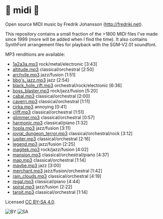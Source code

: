 # :musical_note: midi :musical_note:

Open source MIDI music by Fredrik Johansson (http://fredrikj.net).

This repository contains a small fraction of the >1800 MIDI files I've made since 1999 (more will be added when I find the time). It also contains SynthFont arrangement files for playback with the SGM-V2.01 soundfont.

MP3 renditions are available:

* [1a2a3a.mp3](http://fredrikj.net/midi/1a2a3a.mp3) rock/metal/electronic [3:43]
* [altitude.mp3](http://fredrikj.net/midi/altitude.mp3) classical/orchestral [2:50]
* [archvile.mp3](http://fredrikj.net/midi/archvile.mp3) jazz/fusion [1:51]
* [bbg's_jazz.mp3](http://fredrikj.net/midi/bbg's_jazz.mp3) jazz [2:54]
* [black_hole_rift.mp3](http://fredrikj.net/midi/black_hole_rift.mp3) orchestral/rock/electronic [6:36]
* [boss_blaster.mp3](http://fredrikj.net/midi/boss_blaster.mp3) rock/jazz/fusion [5:20]
* [cabal.mp3](http://fredrikj.net/midi/cabal.mp3) classical/orchestral [2:00]
* [cavern.mp3](http://fredrikj.net/midi/cavern.mp3) classical/orchestral [1:11]
* [cirka.mp3](http://fredrikj.net/midi/cirka.mp3) annoying [0:41]
* [cliff.mp3](http://fredrikj.net/midi/cliff.mp3) classical/orchestral [1:51]
* [glimmer.mp3](http://fredrikj.net/midi/glimmer.mp3) classical/orchestral [0:57]
* [harmonic.mp3](http://fredrikj.net/midi/harmonic.mp3) classical/piano [1:32]
* [hopla.mp3](http://fredrikj.net/midi/hopla.mp3) jazz/fusion [3:11]
* [jovial_dungeon_terror.mp3](http://fredrikj.net/midi/jovial_dungeon_terror.mp3) classical/orchestral/rock [3:12]
* [jupiter.mp3](http://fredrikj.net/midi/jupiter.mp3) classical/orchestral [2:16]
* [legend.mp3](http://fredrikj.net/midi/legend.mp3) jazz/fusion [2:25]
* [magitek.mp3](http://fredrikj.net/midi/magitek.mp3) rock/jazz/fusion [4:02]
* [mansion.mp3](http://fredrikj.net/midi/mansion.mp3) classical/orchestral/piano [4:37]
* [map.mp3](http://fredrikj.net/midi/map.mp3) classical/orchestral [1:14]
* [maybe.mp3](http://fredrikj.net/midi/maybe.mp3) jazz [3:00]
* [merchant.mp3](http://fredrikj.net/midi/merchant.mp3) jazz/fusion/orchestral [1:42]
* [rain_clouds.mp3](http://fredrikj.net/midi/rain_clouds.mp3) classical/orchestral [4:19]
* [regal.mp3](http://fredrikj.net/midi/regal.mp3) classical/piano [4:44]
* [spiral.mp3](http://fredrikj.net/midi/spiral.mp3) jazz/fusion [2:22]
* [tarpit.mp3](http://fredrikj.net/midi/tarpit.mp3) classical/orchestral [1:14]

Licensed [CC BY-SA 4.0](https://creativecommons.org/licenses/by-sa/4.0/).

![BY](https://creativecommons.org/images/deed/by.png) ![SA](https://creativecommons.org/images/deed/sa.png)

